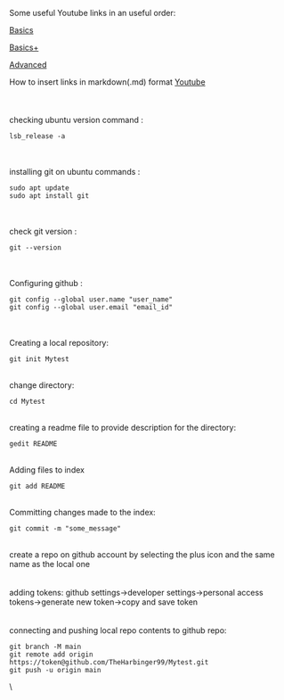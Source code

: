 Some useful Youtube links in an useful order:

[Basics](https://www.youtube.com/watch?v=SWYqp7iY_Tc)

[Basics+](https://www.youtube.com/watch?v=RGOj5yH7evk)

[Advanced](https://www.youtube.com/watch?v=0SJCYPsef54)

How to insert links in markdown(.md) format [Youtube](https://www.youtube.com/watch?v=0aJCGOxeHVk)
\
\
\
\
checking ubuntu version command : 
```
lsb_release -a
```
\
\
installing git on ubuntu commands : 
```
sudo apt update
sudo apt install git
```
\
\
check git version : 
```
git --version
```
\
\
Configuring github :
```
git config --global user.name "user_name"
git config --global user.email "email_id"
```
\
\
Creating a local repository:
```
git init Mytest
```
\
change directory:
```
cd Mytest
```
\
creating a readme file to provide description for the directory:
```
gedit README
```
\
Adding files to index
```
git add README
```
\
Committing changes made to the index:
```
git commit -m "some_message"
```
\
create a repo on github account by selecting the plus icon and the same name as the local one
\
\
\
adding tokens:
github settings->developer settings->personal access tokens->generate new token->copy and save token
\
\
\
connecting and pushing local repo contents to github repo:
```
git branch -M main
git remote add origin https://token@github.com/TheHarbinger99/Mytest.git
git push -u origin main
```
\
